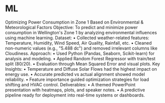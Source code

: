 # ML
Optimizing Power Consumption in Zone 1 Based on Environmental & Meteorological Factors
Objective:
To predict and minimize power consumption in Wellington's Zone 1 by analyzing environmental influences using machine learning.
Dataset:
•	Collected weather-related features: Temperature, Humidity, Wind Speed, Air Quality, Rainfall, etc.
•	Cleaned non-numeric values (e.g., "5.488 dc") and removed irrelevant columns like Cloudiness.
Approach:
•	Used Python (Pandas, Seaborn, Scikit-learn) for analysis and modeling.
•	Applied Random Forest Regressor with train/test split (80/20).
•	Evaluation through Mean Squared Error and visual plots.
Key Insights:
•	Temperature and Diffuse Solar Flows had the highest impact on energy use.
•	Accurate predicted vs actual alignment showed model reliability.
•	Feature importance guided optimization strategies for load shifting and HVAC control.
Deliverables:
•	A themed PowerPoint presentation with heatmaps, plots, and speaker notes.
•	A predictive pipeline ready for deployment into real-time systems or dashboards.
